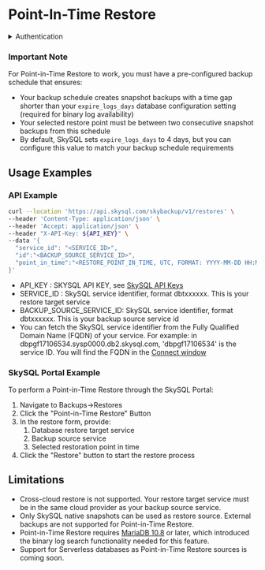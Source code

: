 # Point-In-Time Restore

<details>

<summary>Authentication</summary>

#### Go to the SkySQL [API Key management page](https://app.skysql.com/user-profile/api-keys) and generate an API keyExport the value from the token field to an environment variable $API\_KEYexport API\_KEY='... key data ...'Use it on subsequent request, e.g:curl --request GET 'https://api.skysql.com/skybackup/v1/backups/schedules' --header "X-API-Key: ${API\_KEY}"

</details>

### Important Note

For Point-in-Time Restore to work, you must have a pre-configured backup schedule that ensures:

* Your backup schedule creates snapshot backups with a time gap shorter than your `expire_logs_days` database configuration setting (required for binary log availability)
* Your selected restore point must be between two consecutive snapshot backups from this schedule
* By default, SkySQL sets `expire_logs_days` to 4 days, but you can configure this value to match your backup schedule requirements

## Usage Examples

### API Example

```bash
curl --location 'https://api.skysql.com/skybackup/v1/restores' \
--header 'Content-Type: application/json' \
--header 'Accept: application/json' \
--header "X-API-Key: ${API_KEY}" \
--data '{
  "service_id": "<SERVICE_ID>",
  "id":"<BACKUP_SOURCE_SERVICE_ID>",
  "point_in_time":"<RESTORE_POINT_IN_TIME, UTC, FORMAT: YYYY-MM-DD HH:MM:SS>"
}'
```

* API\_KEY : SKYSQL API KEY, see [SkySQL API Keys](https://app.skysql.com/user-profile/api-keys/)
* SERVICE\_ID : SkySQL service identifier, format dbtxxxxxx. This is your restore target service
* BACKUP\_SOURCE\_SERVICE\_ID: SkySQL service identifier, format dbtxxxxxx. This is your backup source service id
* You can fetch the SkySQL service identifier from the Fully Qualified Domain Name (FQDN) of your service. For example: in dbpgf17106534.sysp0000.db2.skysql.com, 'dbpgf17106534' is the service ID. You will find the FQDN in the [Connect window](https://app.skysql.com/dashboard)

### SkySQL Portal Example

To perform a Point-in-Time Restore through the SkySQL Portal:

1. Navigate to Backups→Restores
2. Click the "Point-in-Time Restore" Button
3. In the restore form, provide:
   1. Database restore target service
   2. Backup source service
   3. Selected restoration point in time
4. Click the "Restore" button to start the restore process

## Limitations

* Cross-cloud restore is not supported. Your restore target service must be in the same cloud provider as your backup source service.
* Only SkySQL native snapshots can be used as restore source. External backups are not supported for Point-in-Time Restore.
* Point-in-Time Restore requires [MariaDB 10.8](https://mariadb.com/kb/en/changes-improvements-in-mariadb-108/#mysqlbinlog-gtid-support) or later, which introduced the binary log search functionality needed for this feature.
* Support for Serverless databases as Point-in-Time Restore sources is coming soon.
